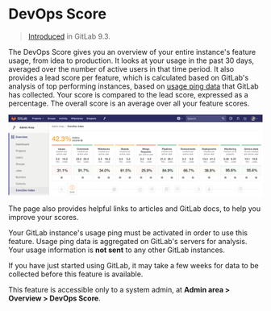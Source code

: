 # DevOps Score

> [Introduced][ce-30469] in GitLab 9.3.

The DevOps Score gives you an overview of your entire
instance's feature usage, from idea to production. It looks at your usage in the
past 30 days, averaged over the number of active users in that time period. It also
provides a lead score per feature, which is calculated based on GitLab's analysis
of top performing instances, based on [usage ping data][ping] that GitLab has
collected. Your score is compared to the lead score, expressed as a percentage.
The overall score is an average over all your feature scores.

![DevOps Score](img/convdev_index.png)

The page also provides helpful links to articles and GitLab docs, to help you
improve your scores.

Your GitLab instance's usage ping must be activated in order to use this feature.
Usage ping data is aggregated on GitLab's servers for analysis. Your usage
information is **not sent** to any other GitLab instances.

If you have just started using GitLab, it may take a few weeks for data to be
collected before this feature is available.

This feature is accessible only to a system admin, at
**Admin area > Overview > DevOps Score**.

[ce-30469]: https://gitlab.com/gitlab-org/gitlab-ce/issues/30469
[ping]: ../settings/usage_statistics.md#usage-ping
